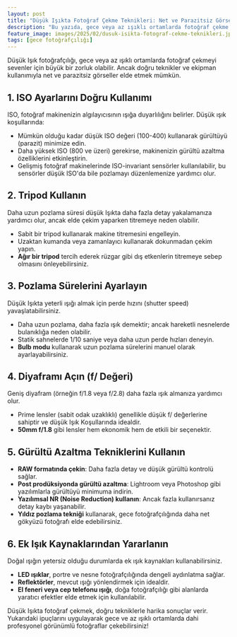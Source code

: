 ```yaml
---
layout: post
title: "Düşük Işıkta Fotoğraf Çekme Teknikleri: Net ve Parazitsiz Görseller"
description: "Bu yazıda, gece veya az ışıklı ortamlarda fotoğraf çekme tekniklerini inceleyeceğiz."
feature_image: images/2025/02/dusuk-isikta-fotograf-cekme-teknikleri.jpg
tags: [gece fotoğrafçılığı]
---
```


Düşük Işık fotoğrafçılığı, gece veya az ışıklı ortamlarda fotoğraf çekmeyi sevenler için büyük bir zorluk olabilir. Ancak doğru teknikler ve ekipman kullanımıyla net ve parazitsiz görseller elde etmek mümkün.

<!--more-->

## 1. ISO Ayarlarını Doğru Kullanımı

ISO, fotoğraf makinenizin algılayıcısının ışığa duyarlılığını belirler. Düşük ışık koşullarında:

- Mümkün olduğu kadar düşük ISO değeri (100-400) kullanarak gürültüyü (parazit) minimize edin.
- Daha yüksek ISO (800 ve üzeri) gerekirse, makinenizin gürültü azaltma özelliklerini etkinleştirin.
- Gelişmiş fotoğraf makinelerinde ISO-invariant sensörler kullanılabilir, bu sensörler düşük ISO'da bile pozlamayı düzenlemenize yardımcı olur.

## 2. Tripod Kullanın

Daha uzun pozlama süresi düşük Işıkta daha fazla detay yakalamanıza yardımcı olur, ancak elde çekim yaparken titremeye neden olabilir.

- Sabit bir tripod kullanarak makine titremesini engelleyin.
- Uzaktan kumanda veya zamanlayıcı kullanarak dokunmadan çekim yapın.
- **Ağır bir tripod** tercih ederek rüzgar gibi dış etkenlerin titremeye sebep olmasını önleyebilirsiniz.

## 3. Pozlama Sürelerini Ayarlayın

Düşük Işıkta yeterli ışığı almak için perde hızını (shutter speed) yavaşlatabilirsiniz.

- Daha uzun pozlama, daha fazla ışık demektir; ancak hareketli nesnelerde bulanıklığa neden olabilir.
- Statik sahnelerde 1/10 saniye veya daha uzun perde hızları deneyin.
- **Bulb modu** kullanarak uzun pozlama sürelerini manuel olarak ayarlayabilirsiniz.

## 4. Diyaframı Açın (f/ Değeri)

Geniş diyafram (örneğin f/1.8 veya f/2.8) daha fazla ışık almanıza yardımcı olur.

- Prime lensler (sabit odak uzaklıklı) genellikle düşük f/ değerlerine sahiptir ve düşük Işık Koşullarında idealdir.
- **50mm f/1.8** gibi lensler hem ekonomik hem de etkili bir seçenektir.

## 5. Gürültü Azaltma Tekniklerini Kullanın

- **RAW formatında çekin**: Daha fazla detay ve düşük gürültü kontrolü sağlar.
- **Post prodüksiyonda gürültü azaltma**: Lightroom veya Photoshop gibi yazılımlarla gürültüyü minimuma indirin.
- **Yazılımsal NR (Noise Reduction) kullanın**: Ancak fazla kullanırsanız detay kaybı yaşanabilir.
- **Yıldız pozlama tekniği** kullanarak, gece fotoğrafçılığında daha net gökyüzü fotoğrafı elde edebilirsiniz.

## 6. Ek Işık Kaynaklarından Yararlanın

Doğal ışığın yetersiz olduğu durumlarda ek ışık kaynakları kullanabilirsiniz.

- **LED ışıklar**, portre ve nesne fotoğrafçılığında dengeli aydınlatma sağlar.
- **Reflektörler**, mevcut ışığı yönlendirmek için idealdir.
- **El feneri veya cep telefonu ışığı**, doğa fotoğrafçılığı gibi alanlarda yaratıcı efektler elde etmek için kullanılabilir.

Düşük Işıkta fotoğraf çekmek, doğru tekniklerle harika sonuçlar verir. Yukarıdaki ipuçlarını uygulayarak gece ve az ışıklı ortamlarda dahi profesyonel görünümlü fotoğraflar çekebilirsiniz!